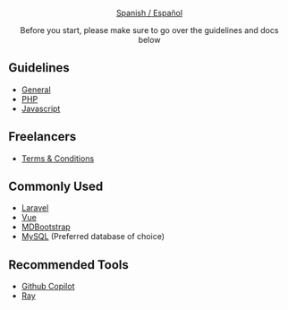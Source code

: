 <p align="center"><a href="./LEAME.md">Spanish / Español</a></p>

<p align="center">Before you start, please make sure to go over the guidelines and docs below</p>

## Guidelines

* [General](./guidelines/en/GENERAL.md)
* [PHP](./guidelines/en/PHP.md)
* [Javascript](./guidelines/en/JAVASCRIPT.md)

## Freelancers

* [Terms & Conditions](./freelancers/README.md)

## Commonly Used

* [Laravel](https://laravel.com/)
* [Vue](https://vuejs.org)
* [MDBootstrap](https://mdbootstrap.com)
* [MySQL](https://www.mysql.com) (Preferred database of choice)

## Recommended Tools

* [Github Copilot](https://github.com/features/copilot)
* [Ray](https://myray.app)
